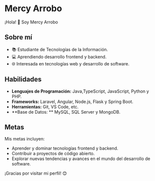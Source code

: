 # Mercy Arrobo

¡Hola! 👋 Soy Mercy Arrobo

## Sobre mí

- 📚 Estudiante de Tecnologías de la Información.
- 💻 Aprendiendo desarrollo frontend y backend.
- 🌐 Interesada en tecnologías web y desarrollo de software.

## Habilidades

- **Lenguajes de Programación:** Java,TypeScript, JavaScript, Python y PHP.
- **Frameworks:** Laravel, Angular, Node.js, Flask y Spring Boot.
- **Herramientas:** Git, VS Code, etc.
- **Base de Datos: ** MySQL, SQL Server y MongoDB.

## Metas

Mis metas incluyen:

- Aprender y dominar tecnologías frontend y backend.
- Contribuir a proyectos de código abierto.
- Explorar nuevas tendencias y avances en el mundo del desarrollo de software.


¡Gracias por visitar mi perfil! 😊
